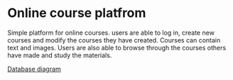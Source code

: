 # Online course platfrom

Simple platform for online courses. users are able to log in, create new courses and modify the courses they have created. Courses can contain text and images. Users are also able to browse through the courses others have made and study the materials.


[Database diagram](https://drive.google.com/file/d/1F6jUU9V6buJe9vUUVMNiiLQwh_XcorJT/view?usp=sharing)
